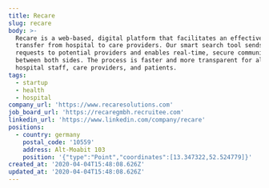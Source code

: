 ```yaml
---
title: Recare
slug: recare
body: >-
  Recare is a web-based, digital platform that facilitates an effective patient
  transfer from hospital to care providers. Our smart search tool sends targeted
  requests to potential providers and enables real-time, secure communication
  between both sides. The process is faster and more transparent for all -
  hospital staff, care providers, and patients.
tags:
  - startup
  - health
  - hospital
company_url: 'https://www.recaresolutions.com'
job_board_url: 'https://recaregmbh.recruitee.com'
linkedin_url: 'https://www.linkedin.com/company/recare'
positions:
  - country: germany
    postal_code: '10559'
    address: Alt-Moabit 103
    position: '{"type":"Point","coordinates":[13.347322,52.524779]}'
created_at: '2020-04-04T15:48:08.626Z'
updated_at: '2020-04-04T15:48:08.626Z'
---
```


